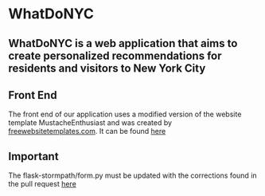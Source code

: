 # WhatDoNYC
## WhatDoNYC is a web application that aims to create personalized recommendations for residents and visitors to New York City

## Front End
The front end of our application uses a modified version of the website template MustacheEnthusiast and was created by [freewebsitetemplates.com](https://freewebsitetemplates.com). It can be found [here](https://freewebsitetemplates.com/preview/mustacheenthusiast/index.html)

## Important
The flask-stormpath/form.py must be updated with the corrections found in the pull request [here](https://github.com/stormpath/stormpath-flask/pull/90/files)
